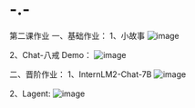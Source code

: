 # -.-
第二课作业
一、基础作业：
1、小故事
![image](https://github.com/Lb1002/-.-/assets/51111702/d7fd5b4b-8ece-4dc1-ab1e-0c42ce7657df)

2、Chat-八戒 Demo：
![image](https://github.com/Lb1002/-.-/assets/51111702/96a9423c-8259-440b-9161-a103c8939018)

二、晋阶作业：
1、InternLM2-Chat-7B
![image](https://github.com/Lb1002/-.-/assets/51111702/60467407-c0ad-421b-9ffc-471e84dec546)

2、Lagent:
![image](https://github.com/Lb1002/-.-/assets/51111702/89fd45cb-d074-4dc2-ac1e-c93d5f5e2353)


